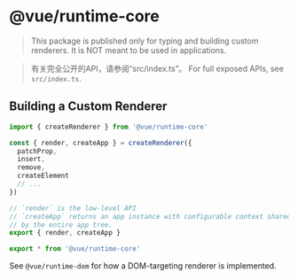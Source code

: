 # @vue/runtime-core

> This package is published only for typing and building custom renderers. It is NOT meant to be used in applications.

> 有关完全公开的API，请参阅“src/index.ts”。
For full exposed APIs, see `src/index.ts`.

## Building a Custom Renderer

```ts
import { createRenderer } from '@vue/runtime-core'

const { render, createApp } = createRenderer({
  patchProp,
  insert,
  remove,
  createElement
  // ...
})

// `render` is the low-level API
// `createApp` returns an app instance with configurable context shared
// by the entire app tree.
export { render, createApp }

export * from '@vue/runtime-core'
```

See `@vue/runtime-dom` for how a DOM-targeting renderer is implemented.
